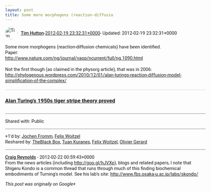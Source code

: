 ```yaml
---
layout: post
title: Some more morphogens (reaction-diffusio
---
```


<html><head><meta charset="utf-8"><title>Some more morphogens (reaction-diffusion chemicals) have been identified.&lt;br&gt;...</title><style>body {font: 11pt Roboto, Arial, sans-serif; max-width: 640px; margin: 24px;}.author-photo {border-radius: 50%; margin-right: 10px; width: 40px;}.author {font-weight: 500;}.main-content {margin: 15px 0 15px;}.post-title {font-weight: bold;}.location {display: block; margin-top: 15px;}.location img {float: left; margin-right: 5px; width: 20px;}.media-link {display: inline-block; max-width: 100%; vertical-align: top;}.media-link p {margin-top: 5px; max-height: 4em; overflow: scroll;}.media {max-height: 100vh; max-width: 100%;}.video-placeholder {background: black; display: flex; height: 300px; max-width: 100%; width: 640px;}.play-icon {border-bottom: 30px solid transparent; border-left: 50px solid white; border-top: 30px solid transparent; color: white; margin: auto;}.album {max-height: 800px; overflow: scroll; width: calc(100vw - 48px);}.album .media-link {margin-right: 5px; max-width: 250px;}.album .media {max-height: 250px;}.link-embed {border-top: 1px solid lightgrey; display: block; margin-top: 20px;}.link-embed img {max-width: 100%;}.inline-link-embed {display: block;}.inline-link-embed img {vertical-align: middle;}.link-title {display: inline-block; font-size: medium; font-weight: 300; padding-left: 1em;}.reshare-attribution {display: block; font-weight: bold; margin-bottom: 10px;}.poll-image {margin-bottom: 5px; max-height: 300px; max-width: 500px;}.poll-choice {align-items: center; display: flex; margin-bottom: 5px; max-width: 500px;}.poll-choice-percentage {background-color: lightblue; height: 100%; left: 0; position: absolute; z-index: -1;}.poll-choice-selected {margin-right: 5px;}.poll-choice-results {border: 1px solid lightgray; border-radius: 5px; display: flex; line-height: 40px; overflow: hidden; padding: 0 8px; position: relative;}.poll-choice-results, .poll-choice-description {flex-grow: 1; margin-right: 10px;}.poll-choice-image {width: 100%;}.poll-choice-image, .poll-choice-image img {max-height: 40px; max-width: 100px;}.poll-choice-votes {max-height: 100px; overflow: auto;}.plus-entity-embed {color: black; display: block; text-decoration: none;}.plus-entity-embed-cover-photo {max-height: 300px; max-width: 100%;}.plus-entity-embed-info {padding: 0 1em 1em;}.plus-entity-embed-info h2 {font-weight: 500; margin: 10px 0;}.plus-entity-embed-info p {font-size: small; margin: 0;}.collection-owner-avatar {border-radius: 50%; border: 2px solid white; height: 40px; margin-top: -22px;}.visibility {padding: 1em 0; border-top: 1px solid grey;}.post-activity {padding: 1em 0; border-top: 1px solid grey;}.comments {border-top: 1px solid gray; padding-top: 1em;}.comment + .comment {margin-top: 1em;}.comment .media-link, .comment .inline-link-embed {margin-top: 5px;}</style></head><body><div style="margin-bottom:1em;"><div style="display:flex; align-items:center"><img class="author-photo" src="https://lh4.googleusercontent.com/-epo4ZZKNqEw/AAAAAAAAAAI/AAAAAAAAVSU/qu3LpcHEnoQ/s64-c/photo.jpg" alt="Tim Hutton"><a href="https://plus.google.com/+TimHutton" target="_blank" class="author">Tim Hutton</a> - <a target="_blank" href="https://plus.google.com/+TimHutton/posts/ikyvA97vAT4">2012-02-19 23:32:31+0000</a><span> - Updated: 2012-02-19 23:32:31+0000</span></div><div class="main-content">Some more morphogens (reaction-diffusion chemicals) have been identified.<br>Paper:<br><a rel="nofollow" target="_blank" href="http://www.nature.com/ng/journal/vaop/ncurrent/full/ng.1090.html" class="ot-anchor bidi_isolate" jslog="10929; track:click" dir="ltr">http://www.nature.com/ng/journal/vaop/ncurrent/full/ng.1090.html</a><br><br>Not the first though (as claimed in the physorg article), that was in 2006:<br><a rel="nofollow" target="_blank" href="http://phylogenous.wordpress.com/2010/12/01/alan-turings-reaction-diffusion-model-simplification-of-the-complex/" class="ot-anchor bidi_isolate" jslog="10929; track:click" dir="ltr">http://phylogenous.wordpress.com/2010/12/01/alan-turings-reaction-diffusion-model-simplification-of-the-complex/</a></div><a href="http://www.physorg.com/news/2012-02-alan-turing-1950s-tiger-stripe.html" target="_blank" class="link-embed"><h3>Alan Turing&#39;s 1950s tiger stripe theory proved</h3><img src="http://cdn.physorg.com/newman/gfx/news/2012/tiger.jpg" alt=""></a></div><div class="visibility">Shared with: Public</div><div class="post-activity"><div class="plus-oners">+1'd by: <a href="https://plus.google.com/+JochenFromm">Jochen Fromm</a>, <a href="https://plus.google.com/+FelixWoitzel">Felix Woitzel</a></div><div class="resharers">Reshared by: <a href="https://plus.google.com/+TheBlackBoxSL">TheBlack Box</a>, <a href="https://plus.google.com/+TuanKuranes">Tuan Kuranes</a>, <a href="https://plus.google.com/+FelixWoitzel">Felix Woitzel</a>, <a href="https://plus.google.com/+OlivierGerard">Olivier Gerard</a></div></div><div class="comments"><div class="comment"><a target="_blank" href="https://plus.google.com/+CraigReynolds" class="author">Craig Reynolds</a><span class="time"> - 2012-02-22 00:59:43+0000</span><div class="comment-content">From the news articles (including <a rel="nofollow" target="_blank" href="http://goo.gl/hJVXp" class="ot-anchor bidi_isolate" jslog="10929; track:click" dir="ltr">http://goo.gl/hJVXp</a>), blogs and related papers, I note that Shigeru Kondo is a common thread that runs through much of this finding biochemical embodiments of Turning&#39;s model. See his lab&#39;s site: <a rel="nofollow" target="_blank" href="http://www.fbs.osaka-u.ac.jp/labs/skondo/" class="ot-anchor bidi_isolate" jslog="10929; track:click" dir="ltr">http://www.fbs.osaka-u.ac.jp/labs/skondo/</a></div></div></div></body></html>

<i>This post was originally on Google+</i>